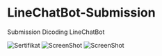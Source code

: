 # LineChatBot-Submission
Submission Dicoding LineChatBot

![Sertifikat](https://drive.google.com/uc?export=view&id=1rmba0gbC7qTThDc-ocSIAGgrzujlSOes)
![ScreenShot](https://drive.google.com/uc?export=view&id=15lNxvIFYdbQgpI11EXCmEM356t-iI8Tc)
![ScreenShot](https://drive.google.com/uc?export=view&id=15whbSrED6vuVq54qe694MZSgK5FUmqKO)
